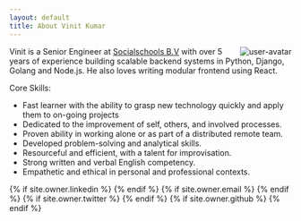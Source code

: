 ```yaml
---
layout: default
title: About Vinit Kumar
---
```


<img src="https://avatars1.githubusercontent.com/u/537678?s=120&amp;v=4" alt="user-avatar" style="float: right;">

Vinit is a Senior Engineer at [Socialschools B.V](https://www.socialschools.nl/) with over 5 years of experience
building scalable backend systems in Python, Django, Golang and Node.js. He also loves writing modular
frontend using React.

Core Skills:

- Fast learner with the ability to grasp new technology quickly and apply them to on-going projects
- Dedicated to the improvement of self, others, and involved processes.
-  Proven ability in working alone or as part of a distributed remote team.
-  Developed problem-solving and analytical skills.
-  Resourceful and efficient, with a talent for improvisation.
-  Strong written and verbal English competency.
-  Empathetic and ethical in personal and professional contexts.


<div class="pagination">
  {% if site.owner.linkedin %}
    <a href="{{ site.owner.linkedin }}" class="social-media-icons"><i class="fa fa-2x fa-linkedin-square" aria-hidden="true"></i></a>
  {% endif %}
  {% if site.owner.email %}
    <a href="mailto:{{ site.owner.email }}" class="social-media-icons"><i class="fa fa-2x fa-envelope-square" aria-hidden="true"></i></a>
  {% endif %}
  {% if site.owner.twitter %}
    <a href="{{ site.owner.twitter }}" class="social-media-icons"><i class="fa fa-2x fa-twitter-square" aria-hidden="true"></i></a>
  {% endif %}
  {% if site.owner.github %}
    <a href="{{ site.owner.github }}" class="social-media-icons"><i class="fa fa-2x fa-github-square" aria-hidden="true"></i></a>
  {% endif %}
</div>
